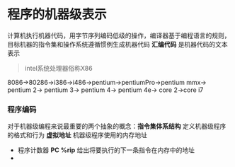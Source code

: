 # 程序的机器级表示

计算机执行机器代码，用字节序列编码低级的操作，编译器基于编程语言的规则，目标机器的指令集和操作系统遵循惯例生成机器代码
**汇编代码** 是机器代码的文本表示

> intel系统处理器俗称X86

8086->80286->i386->i486->pentium->pentiumPro->pentium mmx-> pentium 2-> pentium 3-> pentium 4-> pentium 4e-> core 2->core i7

### 程序编码
对于机器级编程来说最重要的两个抽象的概念：**指令集体系结构** 定义机器级程序的格式和行为 **虚拟地址** 机器级程序使用的内存地址

* 程序计数器 **PC %rip** 给出将要执行的下一条指令在内存中的地址
* 
